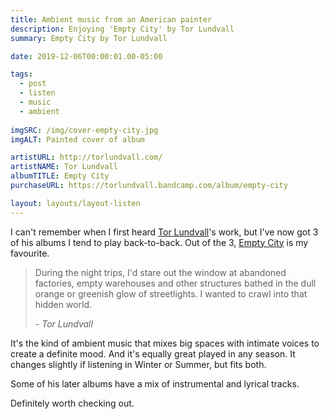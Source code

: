 ```yaml
---
title: Ambient music from an American painter
description: Enjoying 'Empty City' by Tor Lundvall
summary: Empty City by Tor Lundvall

date: 2019-12-06T00:00:01.00-05:00

tags:
  - post
  - listen
  - music
  - ambient
  
imgSRC: /img/cover-empty-city.jpg
imgALT: Painted cover of album

artistURL: http://torlundvall.com/
artistNAME: Tor Lundvall
albumTITLE: Empty City
purchaseURL: https://torlundvall.bandcamp.com/album/empty-city

layout: layouts/layout-listen
---
```

I can't remember when I first heard [Tor Lundvall](http://torlundvall.com/ "official site")'s work, but I've now got 3 of his albums I tend to play back-to-back. Out of the 3, [Empty City](https://torlundvall.bandcamp.com/album/empty-city "Buy it on Bandcamp") is my favourite.

> During the night trips, I'd stare out the window at abandoned factories, empty warehouses and other structures bathed in the dull orange or greenish glow of streetlights. I wanted to crawl into that hidden world.
>
>_- Tor Lundvall_

It's the kind of ambient music that mixes big spaces with intimate voices to create a definite mood. And it's equally great played in any season. It changes slightly if listening in Winter or Summer, but fits both.

Some of his later albums have a mix of instrumental and lyrical tracks.

Definitely worth checking out.



